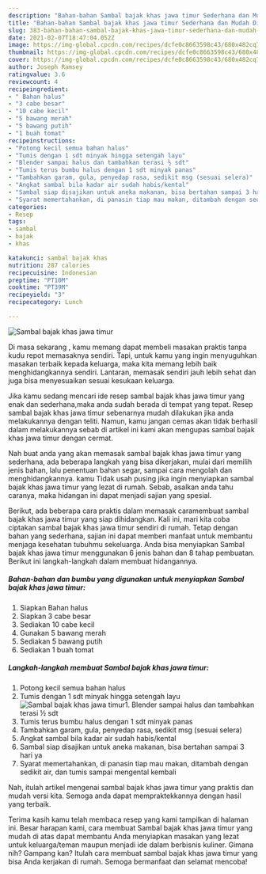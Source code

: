 ```yaml
---
description: "Bahan-bahan Sambal bajak khas jawa timur Sederhana dan Mudah Dibuat"
title: "Bahan-bahan Sambal bajak khas jawa timur Sederhana dan Mudah Dibuat"
slug: 383-bahan-bahan-sambal-bajak-khas-jawa-timur-sederhana-dan-mudah-dibuat
date: 2021-02-07T18:47:04.052Z
image: https://img-global.cpcdn.com/recipes/dcfe0c8663598c43/680x482cq70/sambal-bajak-khas-jawa-timur-foto-resep-utama.jpg
thumbnail: https://img-global.cpcdn.com/recipes/dcfe0c8663598c43/680x482cq70/sambal-bajak-khas-jawa-timur-foto-resep-utama.jpg
cover: https://img-global.cpcdn.com/recipes/dcfe0c8663598c43/680x482cq70/sambal-bajak-khas-jawa-timur-foto-resep-utama.jpg
author: Joseph Ramsey
ratingvalue: 3.6
reviewcount: 4
recipeingredient:
- " Bahan halus"
- "3 cabe besar"
- "10 cabe kecil"
- "5 bawang merah"
- "5 bawang putih"
- "1 buah tomat"
recipeinstructions:
- "Potong kecil semua bahan halus"
- "Tumis dengan 1 sdt minyak hingga setengah layu"
- "Blender sampai halus dan tambahkan terasi ½ sdt"
- "Tumis terus bumbu halus dengan 1 sdt minyak panas"
- "Tambahkan garam, gula, penyedap rasa, sedikit msg (sesuai selera)"
- "Angkat sambal bila kadar air sudah habis/kental"
- "Sambal siap disajikan untuk aneka makanan, bisa bertahan sampai 3 hari ya"
- "Syarat memertahankan, di panasin tiap mau makan, ditambah dengan sedikit air, dan tumis sampai mengental kembali"
categories:
- Resep
tags:
- sambal
- bajak
- khas

katakunci: sambal bajak khas 
nutrition: 287 calories
recipecuisine: Indonesian
preptime: "PT10M"
cooktime: "PT39M"
recipeyield: "3"
recipecategory: Lunch

---
```



![Sambal bajak khas jawa timur](https://img-global.cpcdn.com/recipes/dcfe0c8663598c43/680x482cq70/sambal-bajak-khas-jawa-timur-foto-resep-utama.jpg)

Di masa  sekarang , kamu memang dapat membeli masakan praktis tanpa kudu repot memasaknya sendiri. Tapi, untuk kamu yang ingin menyuguhkan masakan terbaik kepada keluarga, maka kita memang lebih baik menghidangkannya sendiri. Lantaran, memasak sendiri jauh lebih sehat dan juga bisa menyesuaikan sesuai kesukaan keluarga.

Jika kamu sedang mencari ide resep sambal bajak khas jawa timur yang enak dan sederhana,maka anda sudah berada di tempat yang tepat. Resep sambal bajak khas jawa timur  sebenarnya mudah dilakukan jika anda melakukannya dengan teliti. Namun, kamu jangan cemas akan tidak berhasil dalam melakukannya 
sebab di artikel ini kami akan mengupas sambal bajak khas jawa timur dengan cermat.  



Nah buat anda yang akan memasak sambal bajak khas jawa timur yang sederhana, ada beberapa langkah yang bisa dikerjakan, mulai dari memilih jenis bahan, lalu penentuan bahan segar, sampai cara mengolah dan menghidangkannya. kamu Tidak usah pusing jika ingin menyiapkan sambal bajak khas jawa timur yang lezat di rumah. Sebab, asalkan anda  tahu caranya, maka hidangan ini dapat menjadi sajian yang spesial.

Berikut, ada beberapa cara praktis  dalam memasak caramembuat sambal bajak khas jawa timur yang siap dihidangkan. Kali ini, mari kita coba ciptakan sambal bajak khas jawa timur sendiri di rumah. Tetap dengan bahan yang sederhana, sajian ini dapat memberi manfaat untuk membantu menjaga kesehatan tubuhmu sekeluarga. Anda bisa menyiapkan Sambal bajak khas jawa timur menggunakan 6 jenis bahan dan 8 tahap pembuatan. Berikut ini langkah-langkah dalam membuat hidangannya.

<!--inarticleads1-->

##### Bahan-bahan dan bumbu yang digunakan untuk menyiapkan Sambal bajak khas jawa timur:

1. Siapkan  Bahan halus
1. Siapkan 3 cabe besar
1. Sediakan 10 cabe kecil
1. Gunakan 5 bawang merah
1. Sediakan 5 bawang putih
1. Sediakan 1 buah tomat




<!--inarticleads2-->

##### Langkah-langkah membuat Sambal bajak khas jawa timur:

1. Potong kecil semua bahan halus
1. Tumis dengan 1 sdt minyak hingga setengah layu
<img src="https://img-global.cpcdn.com/steps/c9f0fb5b820727e5/160x128cq70/sambal-bajak-khas-jawa-timur-langkah-memasak-2-foto.jpg" alt="Sambal bajak khas jawa timur">1. Blender sampai halus dan tambahkan terasi ½ sdt
1. Tumis terus bumbu halus dengan 1 sdt minyak panas
1. Tambahkan garam, gula, penyedap rasa, sedikit msg (sesuai selera)
1. Angkat sambal bila kadar air sudah habis/kental
1. Sambal siap disajikan untuk aneka makanan, bisa bertahan sampai 3 hari ya
1. Syarat memertahankan, di panasin tiap mau makan, ditambah dengan sedikit air, dan tumis sampai mengental kembali




Nah, itulah artikel mengenai  sambal bajak khas jawa timur  yang praktis dan mudah versi kita. Semoga anda dapat mempraktekkannya dengan hasil yang terbaik. 

Terima kasih kamu telah membaca resep yang kami tampilkan di halaman ini. Besar harapan kami, cara membuat  Sambal bajak khas jawa timur yang mudah di atas dapat membantu Anda menyiapkan masakan yang lezat untuk keluarga/teman maupun menjadi ide dalam berbisnis kuliner. Gimana nih? Gampang kan? Itulah cara membuat sambal bajak khas jawa timur yang bisa Anda kerjakan di rumah. Semoga bermanfaat dan selamat mencoba!

